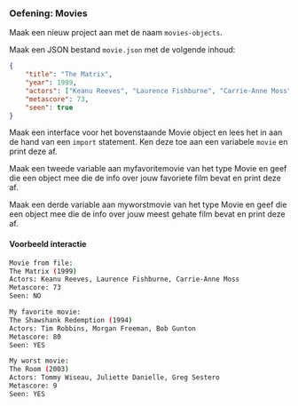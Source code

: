 ### Oefening: Movies

Maak een nieuw project aan met de naam `movies-objects`.

Maak een JSON bestand `movie.json` met de volgende inhoud:

```json
{
    "title": "The Matrix",
    "year": 1999,
    "actors": ["Keanu Reeves", "Laurence Fishburne", "Carrie-Anne Moss"],
    "metascore": 73,
    "seen": true
}
```

Maak een interface voor het bovenstaande Movie object en lees het in aan de hand van een `import` statement. Ken deze toe aan een variabele `movie` en print deze af.

Maak een tweede variable aan myfavoritemovie van het type Movie en geef die een object mee die de info over jouw favoriete film bevat en print deze af.

Maak een derde variable aan myworstmovie van het type Movie en geef die een object mee die de info over jouw meest gehate film bevat en print deze af.

#### Voorbeeld interactie

```bash
Movie from file:
The Matrix (1999)
Actors: Keanu Reeves, Laurence Fishburne, Carrie-Anne Moss
Metascore: 73
Seen: NO

My favorite movie:
The Shawshank Redemption (1994)
Actors: Tim Robbins, Morgan Freeman, Bob Gunton
Metascore: 80
Seen: YES

My worst movie:
The Room (2003)
Actors: Tommy Wiseau, Juliette Danielle, Greg Sestero
Metascore: 9
Seen: YES
```